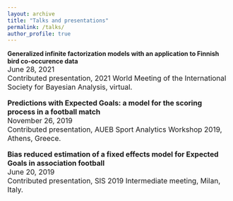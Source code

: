 ```yaml
---
layout: archive
title: "Talks and presentations"
permalink: /talks/
author_profile: true
---  
```

**Generalized infinite factorization models with an application to Finnish bird co-occurence data** <br> <font size="3">June 28, 2021<br>
Contributed presentation, 2021 World Meeting of the International Society for Bayesian Analysis, virtual.

**Predictions with Expected Goals: a model for the scoring process in a football match** <br> <font size="3">November 26, 2019<br>
Contributed presentation, AUEB Sport Analytics Workshop 2019, Athens, Greece.

**Bias reduced estimation of a fixed effects model for Expected Goals in association football** <br> <font size="3">June 20, 2019<br>
Contributed presentation, SIS 2019 Intermediate meeting, Milan, Italy.

